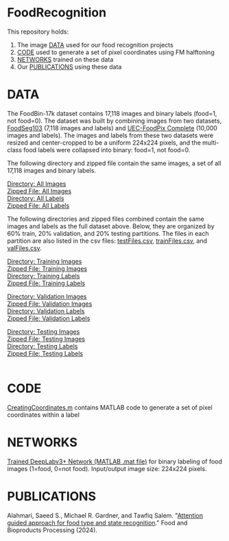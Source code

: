 # FoodRecognition
This repository holds: <br/>
1. The image [DATA](https://github.com/mgardner-lab/FoodRecognition?tab=readme-ov-file#data) used for our food recognition projects
2. [CODE](https://github.com/mgardner-lab/FoodRecognition?tab=readme-ov-file#code) used to generate a set of pixel coordinates using FM halftoning
3. [NETWORKS](https://github.com/mgardner-lab/FoodRecognition?tab=readme-ov-file#networks) trained on these data
4. Our [PUBLICATIONS](https://github.com/mgardner-lab/FoodRecognition?tab=readme-ov-file#publications) using these data

# DATA

The FoodBin-17k dataset contains 17,118 images and binary labels (food=1, not food=0). The dataset was built by combining images from two datasets, [FoodSeg103](https://dl.acm.org/doi/abs/10.1145/3474085.3475201) (7,118 images and labels) and [UEC-FoodPix Complete](https://link.springer.com/chapter/10.1007/978-3-030-68821-9_51) (10,000 images and labels). The images and labels from these two datasets were resized and center-cropped to be a uniform 224x224 pixels, and the multi-class food labels were collapsed into binary: food=1, not food=0.

The following directory and zipped file contain the same images, a set of all 17,118 images and binary labels. <br/>

[Directory: All Images](https://www.dropbox.com/scl/fo/ubohscymgewrri9wrzlph/AEeZ9XiF1nn98X5GIygpZdc?rlkey=r8zk4nyl56wlywxhoopsmkkmr&dl=0)<br/>
[Zipped File: All Images](https://www.dropbox.com/scl/fi/1m23cu3kg0ut856vdl97x/Images-Full-Dataset.zip?rlkey=61muurme2fs210ghrp5jfl76o&dl=0)<br/>
[Directory: All Labels](https://www.dropbox.com/scl/fo/ysfwrrf7wfrugk0l50hcy/AHLfXHtVk5aXoqXFlsqMOKs?rlkey=r014lqx8etfxzaqohd2pso516&dl=0)<br/>
[Zipped File: All Labels](https://www.dropbox.com/scl/fi/hfey2txvl8rcv8s5d2ept/Labels-Full-Dataset.zip?rlkey=j8se429l0tcb4jfwlbbjdxfk4&dl=0)<br/>

The following directories and zipped files combined contain the same images and labels as the full dataset above. Below, they are organized by 60% train, 20% validation, and 20% testing partitions. The files in each partition are also listed in the csv files: 
[testFiles.csv](https://github.com/mgardner-lab/FoodRecognition/blob/main/testFiles.csv), 
[trainFiles.csv](https://github.com/mgardner-lab/FoodRecognition/blob/main/trainFiles.csv), and 
[valFiles.csv](https://github.com/mgardner-lab/FoodRecognition/blob/main/valFiles.csv).<br/>

[Directory: Training Images](https://www.dropbox.com/scl/fo/xlkw0hncs5dd0rptmgm73/AHJghNjDjvd92E_G8_8oKIE?rlkey=aga41dz0ykz0bfb3ijzit8jv0&dl=0)<br/>
[Zipped File: Training Images](https://www.dropbox.com/scl/fi/dzl75i2hem7rmu7bs6h8z/Images-Train.zip?rlkey=ecyyfcxf85pg1zip4uclfwnq6&dl=0)<br/>
[Directory: Training Labels](https://www.dropbox.com/scl/fo/rhqf24dexx05ve9lfy0qu/AMv6BYh9BwWW0OX0pwEnoho?rlkey=aucqjulx4cyzd8f8i8hhxw5m0&dl=0)<br/>
[Zipped File: Training Labels](https://www.dropbox.com/scl/fi/sl36ree343wfrhqoiti7l/Labels-Train.zip?rlkey=ao1fvux9g88z6gmtdmixgfick&dl=0)<br/>

[Directory: Validation Images](https://www.dropbox.com/scl/fo/artx6tpiemdnrhj0urgee/AGf4rLo9xsy03a54Yi3DFMw?rlkey=2ua7tyjlw3om7b05womkyagkb&dl=0)<br/>
[Zipped File: Validation Images](https://www.dropbox.com/scl/fi/nzro8sfc0qgmhybmwjd10/Images-Val.zip?rlkey=rfksbfmaq292rwc7xleht75gx&dl=0)<br/>
[Directory: Validation Labels](https://www.dropbox.com/scl/fo/6b58vygb4eukiig8sv023/AL7gZfFXRQD74Qqx6UvA9o4?rlkey=cxj2wv19p2kqkdncfi1t8fux5&dl=0)<br/>
[Zipped File: Validation Labels](https://www.dropbox.com/scl/fi/ud2xg8dvkkd5ukfvetn2u/Labels-Val.zip?rlkey=xfyt1y3l3odsq4cfrax1j87to&dl=0)<br/>

[Directory: Testing Images](https://www.dropbox.com/scl/fo/3d2tsg3qrgktwr9w3kbtu/AJhH6QjFUq0idnBNzs4DUD0?rlkey=o5uwv1d31vrdqslnk9z76w488&dl=0)<br/>
[Zipped File: Testing Images](https://www.dropbox.com/scl/fi/67rhzsm32jrcxlq4150j0/Images-Test.zip?rlkey=twf9czo3ozx6vqywvw2j1dshz&dl=0)<br/>
[Directory: Testing Labels](https://www.dropbox.com/scl/fo/xn3urf7iq9zsxsqercrh5/AGQsInTPbXFqi9LdtOihahU?rlkey=pklxz4pizs7hx3bfziwnrtapa&dl=0)<br/>
[Zipped File: Testing Labels](https://www.dropbox.com/scl/fi/0idoy3ez7jpc8imz7vl06/Labels-Test.zip?rlkey=lccrneje5l0nnhe5fy70zaakj&dl=0)<br/><br/>

# CODE

[CreatingCoordinates.m](https://github.com/mgardner-lab/FoodRecognition/blob/main/CreatingCoordinates.m) contains MATLAB code to generate a set of pixel coordinates within a label

# NETWORKS

[Trained DeepLabv3+ Network (MATLAB .mat file)](https://www.dropbox.com/scl/fi/6rk0dh36if6wcsoew9mzh/DeepLabv3p_FoodBin17k.mat?rlkey=fc1jajso0twsbrm34ipeorh74&dl=0) for binary labeling of food images (1=food, 0=not food). Input/output image size: 224x224 pixels.

# PUBLICATIONS

Alahmari, Saeed S., Michael R. Gardner, and Tawfiq Salem. "[Attention guided approach for food type and state recognition](https://www.sciencedirect.com/science/article/abs/pii/S0960308524000208)." Food and Bioproducts Processing (2024).
